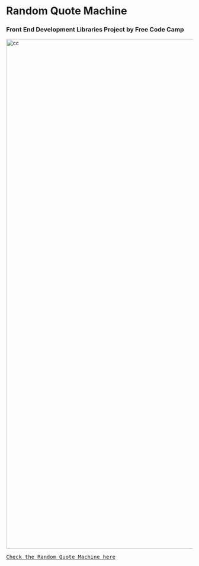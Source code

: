 # Random Quote Machine
### Front End Development Libraries Project by Free Code Camp

<img width="1373" alt="cc" src="https://user-images.githubusercontent.com/47716922/216075092-088595ff-c510-4d3e-ba6b-cdfdf82314a5.png">

<kbd><a href="https://uuuuuvika.github.io/-Random-Quote-Machine/">Check the Random Quote Machine here</a></kbd>

